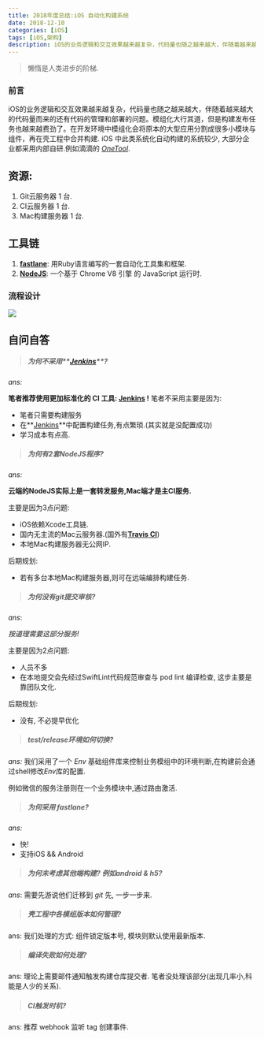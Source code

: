 ```yaml
---
title: 2018年度总结:iOS 自动化构建系统
date: 2018-12-10
categories: [iOS]
tags: [iOS,架构]
description: iOS的业务逻辑和交互效果越来越复杂，代码量也随之越来越大，伴随着越来越大的代码量而来的还有代码的管理和部署的问题。模组化大行其道，但是构建发布任务也越来越费劲了。在开发环境中模组化会将原本的大型应用分割成很多小模块与组件，再在壳工程中合并构建. iOS 中此类系统化自动构建的系统较少, 大部分企业都采用内部自研.例如滴滴的 [*OneTool*](https://www.itcodemonkey.com/article/2625.html).
---
```


> 懒惰是人类进步的阶梯.

### 前言

iOS的业务逻辑和交互效果越来越复杂，代码量也随之越来越大，伴随着越来越大的代码量而来的还有代码的管理和部署的问题。模组化大行其道，但是构建发布任务也越来越费劲了。在开发环境中模组化会将原本的大型应用分割成很多小模块与组件，再在壳工程中合并构建. iOS 中此类系统化自动构建的系统较少, 大部分企业都采用内部自研.例如滴滴的 [*OneTool*](https://www.itcodemonkey.com/article/2625.html).

## 资源:

1. Git云服务器 1 台.
2. CI云服务器 1 台.
3. Mac构建服务器 1 台.

## 工具链

1. [**fastlane**](https://fastlane.tools/): 用Ruby语言编写的一套自动化工具集和框架.
2. [**NodeJS**](https://developers.google.com/v8/): 一个基于 Chrome V8 引擎 的 JavaScript 运行时.

### 流程设计

![](https://s.linhey.com/iOS-%E6%9E%B6%E6%9E%84%E8%AE%BE%E8%AE%A1-05.png!m1)

## 自问自答

> ##### 为何不采用**[Jenkins](https://jenkins.io/)**?

*ans:*

**笔者推荐使用更加标准化的 CI 工具:  [Jenkins](https://jenkins.io/) !**
笔者不采用主要是因为:

- 笔者只需要构建服务
- 在**[Jenkins](https://jenkins.io/)**中配置构建任务,有点繁琐.(其实就是没配置成功)
- 学习成本有点高.

> ##### 为何有2套NodeJS程序?

*ans:*

**云端的NodeJS实际上是一套转发服务,Mac端才是主CI服务.**

主要是因为3点问题:

- iOS依赖Xcode工具链.
- 国内无主流的Mac云服务器.(国外有[**Travis CI**](https://travis-ci.org/))
- 本地Mac构建服务器无公网IP.

后期规划:

- 若有多台本地Mac构建服务器,则可在远端编排构建任务.

> ##### 为何没有git提交审核?

*ans*:

*按道理需要这部分服务!*

主要是因为2点问题:

- 人员不多
- 在本地提交会先经过SwiftLint代码规范审查与 pod lint 编译检查, 这步主要是靠团队文化.

后期规划:

- 没有, 不必提早优化

> ##### test/release环境如何切换?

*ans:* 我们采用了一个 *Env* 基础组件库来控制业务模组中的环境判断,在构建前会通过shell修改*Env*库的配置.

例如微信的服务注册则在一个业务模块中,通过路由激活.

> ##### 为何采用 fastlane?

*ans:* 

- 快!
- 支持iOS && Android

> ##### 为何未考虑其他端构建? 例如android & h5?

*ans*: 需要先游说他们迁移到 *git* 先, 一步一步来.

> ##### 壳工程中各模组版本如何管理?

ans: 我们处理的方式: 组件锁定版本号, 模块则默认使用最新版本.

> ##### 编译失败如何处理?

ans: 理论上需要邮件通知触发构建仓库提交者. 笔者没处理该部分(出现几率小,科能是人少的关系).

> ##### CI触发时机?

ans: 推荐 webhook 监听 tag 创建事件.

